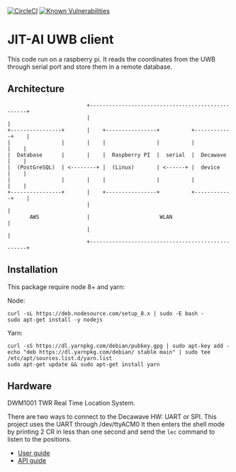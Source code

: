 [![CircleCI](https://circleci.com/gh/CDECatapult/uwb-logger.svg?style=svg)](https://circleci.com/gh/CDECatapult/uwb-logger)
[![Known Vulnerabilities](https://snyk.io/test/github/CDECatapult/uwb-logger/badge.svg)](https://snyk.io/test/github/CDECatapult/uwb-logger)

# JIT-AI UWB client

This code run on a raspberry pi.
It reads the coordinates from the UWB through serial port and store them in a remote database.

## Architecture

```
                         +--------------------------------------------------+
                         |                                                  |
+----------------+       |    +----------------+          +------------+    |
|                |       |    |                |          |            |    |
|  Database      |       |    |  Raspberry PI  |  serial  |  Decawave  |    |
|  (PostGreSQL)  | <--------+ |  (Linux)       | <------+ |  device    |    |
|                |       |    |                |          |            |    |
+----------------+       |    +----------------+          +------------+    |
                         |                                                  |
       AWS               |                      WLAN                        |
                         |                                                  |
                         +--------------------------------------------------+
```

## Installation

This package require node 8+ and yarn:

Node:

    curl -sL https://deb.nodesource.com/setup_8.x | sudo -E bash -
    sudo apt-get install -y nodejs

Yarn:

    curl -sS https://dl.yarnpkg.com/debian/pubkey.gpg | sudo apt-key add -
    echo "deb https://dl.yarnpkg.com/debian/ stable main" | sudo tee /etc/apt/sources.list.d/yarn.list
    sudo apt-get update && sudo apt-get install yarn

## Hardware

DWM1001 TWR Real Time Location System.

There are two ways to connect to the Decawave HW: UART or SPI.
This project uses the UART through /dev/ttyACM0
It then enters the shell mode by printing 2 CR in less than one second and send
the `lec` command to listen to the positions.

- [User guide](https://www.decawave.com/wp-content/uploads/2018/08/dwm1001_firmware_user_guide.pdf)
- [API guide](https://www.decawave.com/wp-content/uploads/2018/08/dwm1001-api-guide.pdf)
